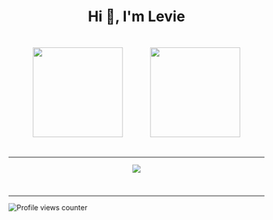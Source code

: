 <h1 align="center">Hi 👋, I'm Levie</h1>
<p align="center">
	<img src="https://github-readme-stats.vercel.app/api?username=Naht911&show_icons=true&count_private=true&hide_border=true&theme=tokyonight&locale=ja" align="center" style="height: 177px; padding: 25px" />
	<img src="https://github-readme-stats.vercel.app/api/top-langs/?username=Naht911&hide_border=true&layout=compact&theme=tokyonight&locale=ja" align="center" style="height: 177px; padding: 25px" />
</p>
<hr>
<p align="center">
	<img src="https://github-readme-streak-stats.herokuapp.com/?user=naht911&theme=github-dark-blue&date_format=%5BY.%5Dn.j&locale=ja" align="center"/>

</p>
<br />
<hr>

![Profile views counter](https://komarev.com/ghpvc/?username=Naht911&&style=for-the-badge&label=LEVIE%27s+VIEWS&color=70a5fd)
